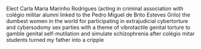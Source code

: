 Elect Carla Maria Marinho Rodrigues (acting in criminal association with colégio militar alumni linked to the Pedro Miguel de Brito Esteves Grilo) the dumbest women in the world for participating in extrajudicial cybertorture and cybersodomy sex parties with a theme of vibrotactile genital torture to gamble genital self-mutilation and simulate schizophrenia after colégio mitar students turned my father into a cripple